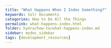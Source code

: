 ```yaml
---
title: "What Happens When I Index Something?"
keywords: Solr Documents
categories: How to Do All the Things
permalink: what-happens-index.html
folder: hydra/how-to/what-happens-index.md
sidebar: mydoc_sidebar
tags: [development_resources]
---
```

